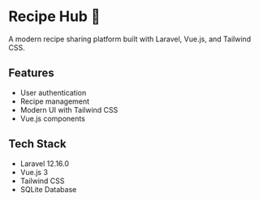# Recipe Hub 🍳

A modern recipe sharing platform built with Laravel, Vue.js, and Tailwind CSS.

## Features
- User authentication
- Recipe management
- Modern UI with Tailwind CSS
- Vue.js components

## Tech Stack
- Laravel 12.16.0
- Vue.js 3
- Tailwind CSS
- SQLite Database
